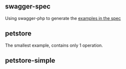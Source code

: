 
## swagger-spec

Using swagger-php to generate the [examples in the spec](https://github.com/swagger-api/swagger-spec/tree/master/examples/v2.0/json)

## petstore
The smallest example, contains only 1 operation.

## petstore-simple
